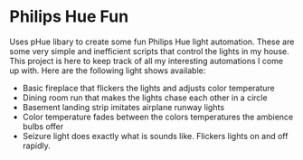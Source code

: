 # Philips Hue Fun
Uses pHue libary to create some fun Philips Hue light automation.  These are some very simple and inefficient scripts that control the lights in my house.  This project is here to keep track of all my interesting automations I come up with.  Here are the following light shows available:
- Basic fireplace that flickers the lights and adjusts color temperature
- Dining room run that makes the lights chase each other in a circle
- Basement landing strip imitates airplane runway lights
- Color temperature fades between the colors temperatures the ambience bulbs offer
- Seizure light does exactly what is sounds like.  Flickers lights on and off rapidly.
